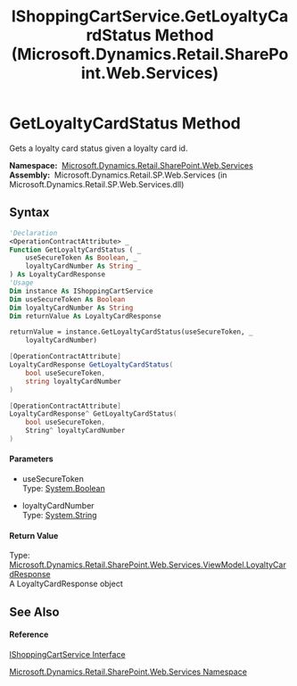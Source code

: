 ﻿---
title: IShoppingCartService.GetLoyaltyCardStatus Method  (Microsoft.Dynamics.Retail.SharePoint.Web.Services)
TOCTitle: GetLoyaltyCardStatus Method
ms:assetid: M:Microsoft.Dynamics.Retail.SharePoint.Web.Services.IShoppingCartService.GetLoyaltyCardStatus(System.Boolean,System.String)
ms:mtpsurl: https://technet.microsoft.com/en-us/library/microsoft.dynamics.retail.sharepoint.web.services.ishoppingcartservice.getloyaltycardstatus(v=AX.60)
ms:contentKeyID: 62207326
ms.date: 05/18/2015
mtps_version: v=AX.60
f1_keywords:
- Microsoft.Dynamics.Retail.SharePoint.Web.Services.IShoppingCartService.GetLoyaltyCardStatus
dev_langs:
- CSharp
- C++
- VB
---

# GetLoyaltyCardStatus Method

Gets a loyalty card status given a loyalty card id.

**Namespace:**  [Microsoft.Dynamics.Retail.SharePoint.Web.Services](microsoft-dynamics-retail-sharepoint-web-services-namespace.md)  
**Assembly:**  Microsoft.Dynamics.Retail.SP.Web.Services (in Microsoft.Dynamics.Retail.SP.Web.Services.dll)

## Syntax

``` vb
'Declaration
<OperationContractAttribute> _
Function GetLoyaltyCardStatus ( _
    useSecureToken As Boolean, _
    loyaltyCardNumber As String _
) As LoyaltyCardResponse
'Usage
Dim instance As IShoppingCartService
Dim useSecureToken As Boolean
Dim loyaltyCardNumber As String
Dim returnValue As LoyaltyCardResponse

returnValue = instance.GetLoyaltyCardStatus(useSecureToken, _
    loyaltyCardNumber)
```

``` csharp
[OperationContractAttribute]
LoyaltyCardResponse GetLoyaltyCardStatus(
    bool useSecureToken,
    string loyaltyCardNumber
)
```

``` c++
[OperationContractAttribute]
LoyaltyCardResponse^ GetLoyaltyCardStatus(
    bool useSecureToken, 
    String^ loyaltyCardNumber
)
```

#### Parameters

  - useSecureToken  
    Type: [System.Boolean](https://technet.microsoft.com/en-us/library/a28wyd50\(v=ax.60\))  

<!-- end list -->

  - loyaltyCardNumber  
    Type: [System.String](https://technet.microsoft.com/en-us/library/s1wwdcbf\(v=ax.60\))  

#### Return Value

Type: [Microsoft.Dynamics.Retail.SharePoint.Web.Services.ViewModel.LoyaltyCardResponse](loyaltycardresponse-class-microsoft-dynamics-retail-sharepoint-web-services-viewmodel.md)  
A LoyaltyCardResponse object  

## See Also

#### Reference

[IShoppingCartService Interface](ishoppingcartservice-interface-microsoft-dynamics-retail-sharepoint-web-services.md)

[Microsoft.Dynamics.Retail.SharePoint.Web.Services Namespace](microsoft-dynamics-retail-sharepoint-web-services-namespace.md)

